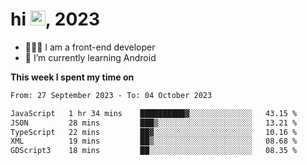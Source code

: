 <h1> hi <img src="https://raw.githubusercontent.com/blackcater/blackcater/main/images/Hi.gif" height="24" />, 2023 </h1>

- 🧑🏻‍💻 I am a front-end developer
- 🌱 I’m currently learning Android

**This week I spent my time on** 

<!--START_SECTION:waka-->

```txt
From: 27 September 2023 - To: 04 October 2023

JavaScript   1 hr 34 mins    ██████████▓░░░░░░░░░░░░░░   43.15 %
JSON         28 mins         ███▒░░░░░░░░░░░░░░░░░░░░░   13.21 %
TypeScript   22 mins         ██▓░░░░░░░░░░░░░░░░░░░░░░   10.16 %
XML          19 mins         ██▒░░░░░░░░░░░░░░░░░░░░░░   08.68 %
GDScript3    18 mins         ██░░░░░░░░░░░░░░░░░░░░░░░   08.35 %
```

<!--END_SECTION:waka-->
